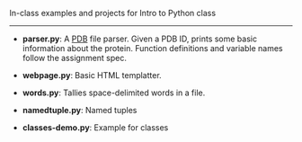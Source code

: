 In-class examples and projects for Intro to Python class
* * *

* __parser.py__: A [PDB](http://www.rcsb.org) file parser. Given a PDB ID, prints some basic information about the protein. Function definitions and variable names follow the assignment spec.

* __webpage.py__: Basic HTML templatter.

* __words.py__: Tallies space-delimited words in a file.

* __namedtuple.py__: Named tuples

* __classes-demo.py__: Example for classes
